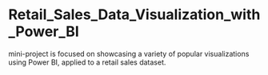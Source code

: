 # Retail_Sales_Data_Visualization_with_Power_BI
mini-project is focused on showcasing a variety of popular visualizations using Power BI, applied to a retail sales dataset.
